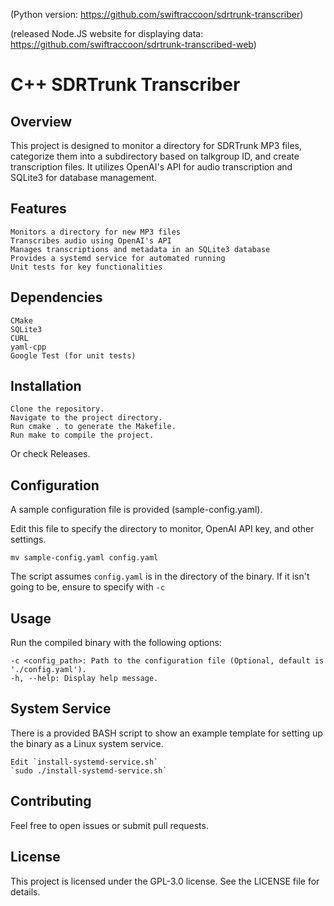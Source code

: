 (Python version: https://github.com/swiftraccoon/sdrtrunk-transcriber)

(released Node.JS website for displaying data: https://github.com/swiftraccoon/sdrtrunk-transcribed-web)
# C++ SDRTrunk Transcriber
## Overview

This project is designed to monitor a directory for SDRTrunk MP3 files, categorize them into a subdirectory based on talkgroup ID, and create transcription files. It utilizes OpenAI's API for audio transcription and SQLite3 for database management.
## Features

    Monitors a directory for new MP3 files
    Transcribes audio using OpenAI's API
    Manages transcriptions and metadata in an SQLite3 database
    Provides a systemd service for automated running
    Unit tests for key functionalities

## Dependencies

    CMake
    SQLite3
    CURL
    yaml-cpp
    Google Test (for unit tests)

## Installation

    Clone the repository.
    Navigate to the project directory.
    Run cmake . to generate the Makefile.
    Run make to compile the project.

Or check Releases.

## Configuration

A sample configuration file is provided (sample-config.yaml). 

Edit this file to specify the directory to monitor, OpenAI API key, and other settings.

`mv sample-config.yaml config.yaml`

The script assumes `config.yaml` is in the directory of the binary. If it isn't going to be, ensure to specify with `-c`

## Usage

Run the compiled binary with the following options:

    -c <config_path>: Path to the configuration file (Optional, default is './config.yaml').
    -h, --help: Display help message.

## System Service

There is a provided BASH script to show an example template for setting up the binary as a Linux system service.

    Edit `install-systemd-service.sh`
    `sudo ./install-systemd-service.sh`

## Contributing

Feel free to open issues or submit pull requests.
## License

This project is licensed under the GPL-3.0 license. See the LICENSE file for details.

